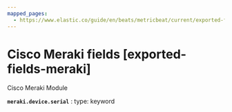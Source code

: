 ```yaml
---
mapped_pages:
  - https://www.elastic.co/guide/en/beats/metricbeat/current/exported-fields-meraki.html
---
```


<!-- This file is generated! See scripts/generate_fields_docs.py -->

# Cisco Meraki fields [exported-fields-meraki]

Cisco Meraki Module

**`meraki.device.serial`**
:   type: keyword


